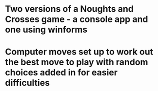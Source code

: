 # Two versions of a Noughts and Crosses game - a console app and one using winforms
# Computer moves set up to work out the best move to play with random choices added in for easier difficulties
